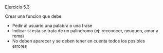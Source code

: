 Ejercicio 5.3

Crear una funcion que debe:

*    Pedir al usuario una palabra o una frase
*    Indicar si esta se trata de un palindromo (ej: reconocer, neuquen, amor a roma)
*    No deben aparecer y se deben tener en cuenta todos los posibles errores